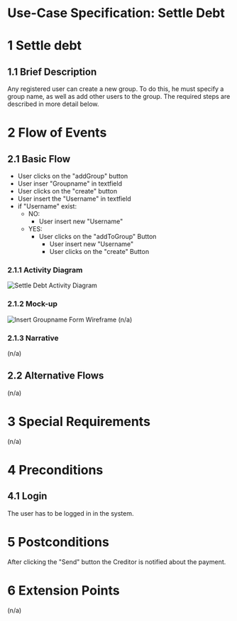 # Use-Case Specification: Settle Debt

# 1 Settle debt

## 1.1 Brief Description
Any registered user can create a new group. To do this, he must specify a group name, as well as add other users to the group. The required steps are described in more detail below.

# 2 Flow of Events
## 2.1 Basic Flow
- User clicks on the "addGroup" button
- User inser "Groupname" in textfield
- User clicks on the "create" button
- User insert the "Username" in textfield
- if "Username" exist:
    - NO: 
        - User insert new "Username"
    - YES:
        - User clicks on the "addToGroup" Button
            - User insert new "Username"
            - User clicks on the "create" Button
         

### 2.1.1 Activity Diagram
![Settle Debt Activity Diagram](https://drive.google.com/file/d/10lm4-NJgDR2PmNlnbZXSYM-EfX2g6jlr/view?usp=sharing)

### 2.1.2 Mock-up
![Insert Groupname Form Wireframe](https://drive.google.com/file/d/1EWdGvw8p50oudS2X-YbY4Yr1AV0rk7Rq/view?usp=sharing)
(n/a)

### 2.1.3 Narrative
(n/a)

## 2.2 Alternative Flows
(n/a)

# 3 Special Requirements
(n/a)

# 4 Preconditions
## 4.1 Login
The user has to be logged in in the system.

# 5 Postconditions
After clicking the "Send" button the Creditor is notified about the payment. 
 
# 6 Extension Points
(n/a)